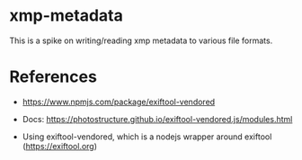 # xmp-metadata

This is a spike on writing/reading xmp metadata to various file formats.

# References
- https://www.npmjs.com/package/exiftool-vendored
- Docs: https://photostructure.github.io/exiftool-vendored.js/modules.html

- Using exiftool-vendored, which is a nodejs wrapper around exiftool (https://exiftool.org)
